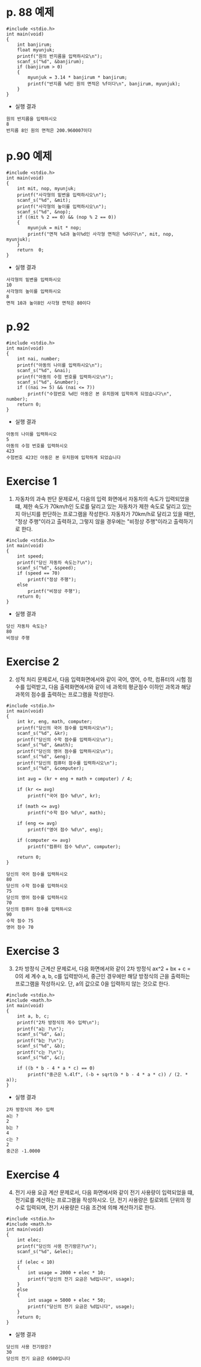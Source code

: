 # p. 88 예제
```
#include <stdio.h>
int main(void)
{
	int banjirum;
	float myunjuk;
	printf("원의 반지름을 입력하시오\n");
	scanf_s("%d", &banjirum);
	if (banjirum > 0)
	{
		myunjuk = 3.14 * banjirum * banjirum;
		printf("반지름 %d인 원의 면적은 %f이다\n", banjirum, myunjuk);
	}
}
```

- 실행 결과
```
원의 반지름을 입력하시오
8
반지름 8인 원의 면적은 200.960007이다
```

# p.90 예제
```
#include <stdio.h>
int main(void)
{
	int mit, nop, myunjuk;
	printf("사각형의 밑변을 입력하시오\n");
	scanf_s("%d", &mit);
	printf("사각형의 높이를 입력하시오\n");
	scanf_s("%d", &nop);
	if ((mit % 2 == 0) && (nop % 2 == 0))
	{
		myunjuk = mit * nop;
		printf("면적 %d과 높이%d인 사각형 면적은 %d이다\n", mit, nop, myunjuk);
	}
	return  0;
}
```

- 실행 결과
```
사각형의 밑변을 입력하시오
10
사각형의 높이를 입력하시오
8
면적 10과 높이8인 사각형 면적은 80이다
```

# p.92

```
#include <stdio.h>
int main(void)
{
	int nai, number;
	printf("아동의 나이를 입력하시오\n");
	scanf_s("%d", &nai);
	printf("아동의 수험 번호를 입력하시오\n");
	scanf_s("%d", &number);
	if ((nai >= 5) && (nai <= 7))
		printf("수험번호 %d인 아동은 본 유치원에 입학하게 되었습니다\n", number);
	return 0;
}
```


- 실행 결과
```
아동의 나이를 입력하시오
5
아동의 수험 번호를 입력하시오
423
수험번호 423인 아동은 본 유치원에 입학하게 되었습니다
```

# Exercise 1

1. 자동차의 과속 판단 문제로서, 다음의 입력 화면에서 자동차의 속도가 입력되었을 떄, 제한 속도가 70km/h인 도로를 달리고 있는 자동차가 제한 속도로 달리고 있는지 아닌지를 판단하는 프로그램을 작성한다. 자동차가 70km/h로 달리고 있을 때만, "정상 주행"이라고 출력하고, 그렇지 않을 경우에는 "비정상 주행"이라고 출력하기로 한다.

```
#include <stdio.h>
int main(void)
{
	int speed;
	printf("당신 자동차 속도는?\n");
	scanf_s("%d", &speed);
	if (speed == 70)
		printf("정상 주행");
	else
		printf("비정상 주행");
	return 0;
}
```

- 실행 결과
```
당신 자동차 속도는?
80
비정상 주행
```
# Exercise 2

2. 성적 처리 문제로서, 다음 입력화면에서와 같이 국어, 영어, 수학, 컴퓨터의 시험 점수를 입력받고, 다음 출력화면에서와 같이 네 과목의 평균점수 이하인 과목과 해당 과목의 점수를 출력하는 프로그램을 작성한다.

```
#include <stdio.h>
int main(void)
{
	int kr, eng, math, computer;
	printf("당신의 국어 점수를 입력하시오\n");
	scanf_s("%d", &kr);
	printf("당신의 수학 점수를 입력하시오\n");
	scanf_s("%d", &math);
	printf("당신의 영어 점수를 입력하시오\n");
	scanf_s("%d", &eng);
	printf("당신의 컴퓨터 점수를 입력하시오\n");
	scanf_s("%d", &computer);

	int avg = (kr + eng + math + computer) / 4;
	
	if (kr <= avg)
		printf("국어 점수 %d\n", kr);
	
	if (math <= avg)
		printf("수학 점수 %d\n", math);
	
	if (eng <= avg)
		printf("영어 점수 %d\n", eng);
	
	if (computer <= avg)
		printf("컴퓨터 점수 %d\n", computer);

	return 0;
}
```

```
당신의 국어 점수를 입력하시오
80
당신의 수학 점수를 입력하시오
75
당신의 영어 점수를 입력하시오
70
당신의 컴퓨터 점수를 입력하시오
90
수학 점수 75
영어 점수 70
```
# Exercise 3

3. 2차 방정식 근계산 문제로서, 다음 화면에서와 같이 2차 방정식 ax^2 + bx + c = 0의 세 계수 a, b, c를 입력받아서, 중근인 경우에만 해당 방정식의 근을 출력하는 프로그램을 작성하시오. 단, a의 값으로 0을 입력하지 않는 것으로 한다.

```
#include <stdio.h>
#include <math.h>
int main(void)
{
	int a, b, c;
	printf("2차 방정식의 계수 입력\n");
	printf("a는 ?\n");
	scanf_s("%d", &a);
	printf("b는 ?\n");
	scanf_s("%d", &b);
	printf("c는 ?\n");
	scanf_s("%d", &c);

	if ((b * b - 4 * a * c) == 0)
		printf("중근은 %.4lf", (-b + sqrt(b * b - 4 * a * c)) / (2. * a));
}
```

- 실행 결과
```
2차 방정식의 계수 입력
a는 ?
2
b는 ?
4
c는 ?
2
중근은 -1.0000
```
# Exercise 4

4. 전기 사용 요금 계산 문제로서, 다음 화면에서와 같이 전기 사용량이 입력되었을 떄, 전기료를 계산하는 프로그램을 작성하시오. 단, 전기 사용량은 킬로와트 단위의 정수로 입력되며, 전기 사용량은 다음 조건에 의해 계산하기로 한다.

```
#include <stdio.h>
#include <math.h>
int main(void)
{
	int elec;
	printf("당신의 사용 전기량은?\n");
	scanf_s("%d", &elec);

	if (elec < 10)
	{
		int usage = 2000 + elec * 10;
		printf("당신의 전기 요금은 %d입니다", usage);
	}
	else
	{
		int usage = 5000 + elec * 50;
		printf("당신의 전기 요금은 %d입니다", usage);
	}
	return 0;
}
```
- 실행 결과
```
당신의 사용 전기량은?
30
당신의 전기 요금은 6500입니다
```

